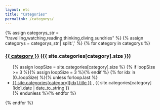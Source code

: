```yaml
---
layout: etc
title: "Categories"
permalink: /categorys/
---
```

{% assign categorys_str = "travelling,watching,reading,thinking,diving,sundries" %}
{% assign categorys = categorys_str | split:',' %}
{% for category in categorys %}
<div cass="post">
	<h3 class="page-title">
		<a href="./{{ category }}">{{ category }}</a> ({{ site.categories[category].size }})
	</h3>
	<ul>
		{% assign loopSize = site.categories[category].size %}
		{% if loopSize >= 3 %}{% assign loopSize = 3 %}{% endif %}
		{% for idx in (0..loopSize) %}{% unless forloop.last %}
			<li>
				<a href="{{ site.categories[category][idx].url }}">{{ site.categories[category][idx].title }}</a>
				, <span class="entry-date"><time datetime="{{ site.categories[category][idx].date | date_to_xmlschema }}" itemprop="datePublished">{{ site.categories[category][idx].date | date_to_string }}</time></span>
			</li>
		{% endunless %}{% endfor %}
	</ul>
</div>
{% endfor %}